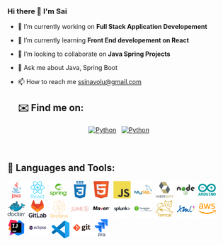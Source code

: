 ### Hi there 👋 I'm Sai

<!--
**saisusmithainavolu/saisusmithainavolu** is a ✨ _special_ ✨ repository because its `README.md` (this file) appears on your GitHub profile.

Here are some ideas to get you started:
-->
- 🔭 I’m currently working on **Full Stack Application Developement**
- 🌱 I’m currently learning **Front End developement on React**
- 👯 I’m looking to collaborate on **Java Spring Projects**
- 💬 Ask me about Java, Spring Boot
- 📫 How to reach me ssinavolu@gmail.com

  ## ✉️ Find me on:


<p align="center">
 <a href="www.linkedin.com/in/sai-inavolu-646559217" target="_blank" rel="noopener noreferrer"> <img src="https://cdn.jsdelivr.net/npm/simple-icons@v3/icons/linkedin.svg" alt="Python" height="40" style="vertical-align:top; margin:4px"></a>
 <a href="mailto:ssinavolu@gmail.com"> <img src="https://cdn.jsdelivr.net/npm/simple-icons@v3/icons/gmail.svg" alt="Python" height="40" style="vertical-align:top; margin:4px"></a>
</p>

<br />

## 🧰 Languages and Tools:
<div>
  <img src="https://github.com/devicons/devicon/blob/master/icons/java/java-original-wordmark.svg" title="Java" alt="Java" width="40" height="40"/>&nbsp;
  <img src="https://github.com/devicons/devicon/blob/master/icons/react/react-original-wordmark.svg" title="React" alt="React" width="40" height="40"/>&nbsp;
  <img src="https://github.com/devicons/devicon/blob/master/icons/spring/spring-original-wordmark.svg" title="Spring" alt="Spring" width="40" height="40"/>&nbsp;
  <img src="https://github.com/devicons/devicon/blob/master/icons/css3/css3-plain-wordmark.svg"  title="CSS3" alt="CSS" width="40" height="40"/>&nbsp;
  <img src="https://github.com/devicons/devicon/blob/master/icons/html5/html5-original.svg" title="HTML5" alt="HTML" width="40" height="40"/>&nbsp;
  <img src="https://github.com/devicons/devicon/blob/master/icons/javascript/javascript-original.svg" title="JavaScript" alt="JavaScript" width="40" height="40"/>&nbsp;
  <img src="https://github.com/devicons/devicon/blob/master/icons/mysql/mysql-original-wordmark.svg" title="MySQL"  alt="MySQL" width="40" height="40"/>&nbsp;
  <img src="https://github.com/devicons/devicon/blob/master/icons/hibernate/hibernate-original-wordmark.svg" title="hiberante"  alt="hibernate" width="40" height="40"/>&nbsp;
  <img src="https://github.com/devicons/devicon/blob/master/icons/nodejs/nodejs-original-wordmark.svg" title="NodeJS" alt="NodeJS" width="40" height="40"/>&nbsp;
  <img src="https://github.com/devicons/devicon/blob/master/icons/arduino/arduino-original-wordmark.svg" title="Arduino" alt="NodeJS" width="40" height="40"/>&nbsp;
  <img src="https://github.com/devicons/devicon/blob/master/icons/docker/docker-original-wordmark.svg" title="Docker" alt="Docker" width="40" height="40"/>&nbsp;
  <img src="https://github.com/devicons/devicon/blob/master/icons/gitlab/gitlab-original-wordmark.svg" title="gitlab" alt="gitlab" width="40" height="40"/>&nbsp;
  <img src="https://github.com/devicons/devicon/blob/master/icons/grafana/grafana-line-wordmark.svg" title="grafana" alt="grafana" width="40" height="40"/>&nbsp;
  <img src="https://github.com/devicons/devicon/blob/master/icons/junit/junit-line-wordmark.svg" title="junit" alt="junit" width="40" height="40"/>&nbsp;
  <img src="https://github.com/devicons/devicon/blob/master/icons/maven/maven-original-wordmark.svg" title="maven" alt="maven" width="40" height="40"/>&nbsp;
  <img src="https://github.com/devicons/devicon/blob/master/icons/splunk/splunk-original-wordmark.svg" title="splunk" alt="splunk" width="40" height="40"/>&nbsp;
  <img src="https://github.com/devicons/devicon/blob/master/icons/swagger/swagger-original-wordmark.svg" title="swagger" alt="swagger" width="40" height="40"/>&nbsp;
  <img src="https://github.com/devicons/devicon/blob/master/icons/tomcat/tomcat-line-wordmark.svg" title="tomcat" alt="tomcat" width="40" height="40"/>&nbsp;
  <img src="https://github.com/devicons/devicon/blob/master/icons/xml/xml-original.svg" title="xml" alt="xml" width="40" height="40"/>&nbsp;
  <img src="https://github.com/devicons/devicon/blob/master/icons/amazonwebservices/amazonwebservices-plain-wordmark.svg" title="AWS" alt="AWS" width="40" height="40"/>&nbsp;
  <img src="https://github.com/devicons/devicon/blob/master/icons/intellij/intellij-original.svg" title="intellij" alt="intellij" width="40" height="40"/>&nbsp;
  <img src="https://github.com/devicons/devicon/blob/master/icons/eclipse/eclipse-original-wordmark.svg" title="eclipse" alt="eclipse" width="40" height="40"/>&nbsp;
  <img src="https://raw.githubusercontent.com/github/explore/80688e429a7d4ef2fca1e82350fe8e3517d3494d/topics/visual-studio-code/visual-studio-code.png" alt="VS Code" height="40" style="vertical-align:top; margin:4px">
  <img src="https://github.com/devicons/devicon/blob/master/icons/git/git-original-wordmark.svg" title="Git" **alt="Git" width="40" height="40"/>
<img src="https://github.com/devicons/devicon/blob/master/icons/jira/jira-original-wordmark.svg" title="jira" alt="jira" width="40" height="40"/>&nbsp;
</div>
